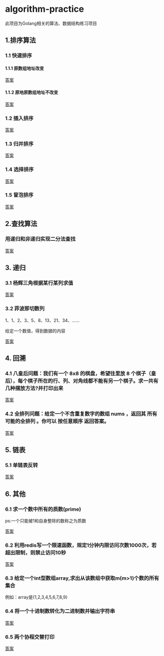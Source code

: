 # algorithm-practice

此项目为Golang相关的算法、数据结构练习项目

## 1.排序算法

### 1.1 快速排序
#### 1.1.1 原数组地址改变
[答案](arithmetic/quick_sort.go)
#### 1.1.2 原地原数组地址不改变
[答案](arithmetic/quick_sort1.go)
### 1.2 插入排序
[答案](arithmetic/insert_sort.go)

### 1.3 归并排序
[答案](arithmetic/merge_sort.go)

### 1.4 选择排序
[答案](arithmetic/select_sort.go)

### 1.5 冒泡排序
[答案](arithmetic/bubble_sort.go)

## 2.查找算法

### 用递归和非递归实现二分法查找
[答案](arithmetic/binary_search.go)

## 3. 递归

### 3.1 杨辉三角根据某行某列求值
[答案](arithmetic/pascal_triangle.go)

### 3.2 菲波那切数列

1、1、2、3、5、8、13、21、34、……

给定一个数值，得到数据的内容

[答案](arithmetic/fibonacci.go)

## 4. 回溯

### 4.1 八皇后问题：我们有一个 8x8 的棋盘，希望往里放 8 个棋子（皇后），每个棋子所在的行、列、对角线都不能有另一个棋子。求一共有几种摆放方法?并打印出来
[答案](arithmetic/eight_queens.go)

### 4.2 全排列问题：给定一个不含重复数字的数组 nums ，返回其 所有可能的全排列 。你可以 按任意顺序 返回答案。
[答案](arithmetic/permutation.go)

## 5. 链表

### 5.1 单链表反转

[答案](arithmetic/reverse_node.go)

## 6. 其他

### 6.1 求一个数中所有的质数(prime)

ps:一个只能被1和自身整除的数称之为质数

[答案](arithmetic/prime.go)


### 6.2 利用redis写一个限速函数，规定1分钟内限访问次数1000次，若超出限制，则禁止访问10秒

[答案](arithmetic/limit_request.go)

### 6.3 给定一个int型数组array,求出从该数组中获取m(m>1)个数的所有集合

例如：array是{1,2,3,4,5,6,7,8,9}

### 6.4 将一个十进制数转化为二进制数并输出字符串

[答案](arithmetic/numeration.go)

### 6.5 两个协程交替打印

[答案](arithmetic/goroutine_exchange.go)








